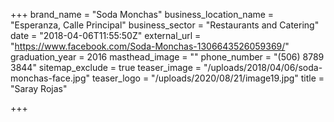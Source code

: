 +++
brand_name = "Soda Monchas"
business_location_name = "Esperanza, Calle Principal"
business_sector = "Restaurants and Catering"
date = "2018-04-06T11:55:50Z"
external_url = "https://www.facebook.com/Soda-Monchas-1306643526059369/"
graduation_year = 2016
masthead_image = ""
phone_number = "(506) 8789 3844"
sitemap_exclude = true
teaser_image = "/uploads/2018/04/06/soda-monchas-face.jpg"
teaser_logo = "/uploads/2020/08/21/image19.jpg"
title = "Saray Rojas"

+++
